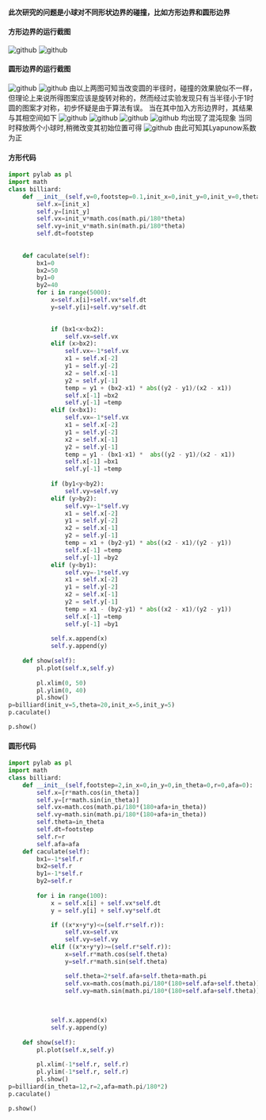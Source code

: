 #### 此次研究的问题是小球对不同形状边界的碰撞，比如方形边界和圆形边界
#### 方形边界的运行截图
![github](https://github.com/Huangyu007/compuational_physics_N2014301020030/blob/master/QQ%E6%88%AA%E5%9B%BE20161121073336.png)
![github](https://github.com/Huangyu007/compuational_physics_N2014301020030/blob/master/QQ%E6%88%AA%E5%9B%BE20161121073304.png)
#### 圆形边界的运行截图
![github](https://github.com/Huangyu007/compuational_physics_N2014301020030/blob/master/QQ%E6%88%AA%E5%9B%BE20161121073426.png)
![github](https://github.com/Huangyu007/compuational_physics_N2014301020030/blob/master/QQ%E6%88%AA%E5%9B%BE20161121073505.png)
由以上两图可知当改变圆的半径时，碰撞的效果貌似不一样，但理论上来说所得图案应该是旋转对称的，然而经过实验发现只有当半径小于1时圆的图案才对称，初步怀疑是由于算法有误。
当在其中加入方形边界时，其结果与其相空间如下
![github](https://github.com/Huangyu007/compuational_physics_N2014301020030/blob/master/figure_2.png)
![github](https://github.com/Huangyu007/compuational_physics_N2014301020030/blob/master/figure_1-6.png)
![github](https://github.com/Huangyu007/compuational_physics_N2014301020030/blob/master/figure_1-10.png)
![github](https://github.com/Huangyu007/compuational_physics_N2014301020030/blob/master/figure_1-9.png)
均出现了混沌现象
当同时释放两个小球时,稍微改变其初始位置可得
![github](https://github.com/Huangyu007/compuational_physics_N2014301020030/blob/master/figure_1-14.png)
由此可知其Lyapunow系数为正
#### 方形代码
``` python
import pylab as pl
import math
class billiard:
    def __init__(self,v=0,footstep=0.1,init_x=0,init_y=0,init_v=0,theta=0):
        self.x=[init_x]
        self.y=[init_y]
        self.vx=init_v*math.cos(math.pi/180*theta)
        self.vy=init_v*math.sin(math.pi/180*theta)
        self.dt=footstep
        
  
    def caculate(self):
        bx1=0
        bx2=50
        by1=0
        by2=40
        for i in range(5000):
            x=self.x[i]+self.vx*self.dt
            y=self.y[i]+self.vy*self.dt

            
            if (bx1<x<bx2):
                self.vx=self.vx
            elif (x>bx2):
                self.vx=-1*self.vx
                x1 = self.x[-2]
                y1 = self.y[-2]
                x2 = self.x[-1]
                y2 = self.y[-1]    
                temp = y1 + (bx2-x1) * abs((y2 - y1)/(x2 - x1))
                self.x[-1] =bx2 
                self.y[-1] =temp
            elif (x<bx1):
                self.vx=-1*self.vx
                x1 = self.x[-2]
                y1 = self.y[-2]
                x2 = self.x[-1]
                y2 = self.y[-1]    
                temp = y1 - (bx1-x1) *  abs((y2 - y1)/(x2 - x1))
                self.x[-1] =bx1 
                self.y[-1] =temp
           
            if (by1<y<by2):
                self.vy=self.vy
            elif (y>by2):
                self.vy=-1*self.vy
                x1 = self.x[-2]
                y1 = self.y[-2]
                x2 = self.x[-1]
                y2 = self.y[-1]    
                temp = x1 + (by2-y1) * abs((x2 - x1)/(y2 - y1))
                self.x[-1] =temp 
                self.y[-1] =by2
            elif (y<by1):
                self.vy=-1*self.vy
                x1 = self.x[-2]
                y1 = self.y[-2]
                x2 = self.x[-1]
                y2 = self.y[-1]    
                temp = x1 - (by2-y1) * abs((x2 - x1)/(y2 - y1))
                self.x[-1] =temp 
                self.y[-1] =by1
           
            self.x.append(x)
            self.y.append(y)
            
    def show(self):
        pl.plot(self.x,self.y)
        
        pl.xlim(0, 50)
        pl.ylim(0, 40)
        pl.show()
p=billiard(init_v=5,theta=20,init_x=5,init_y=5)
p.caculate()

p.show()
```
#### 圆形代码
```python
import pylab as pl
import math
class billiard:
    def __init__(self,footstep=2,in_x=0,in_y=0,in_theta=0,r=0,afa=0):
        self.x=[r*math.cos(in_theta)]
        self.y=[r*math.sin(in_theta)]
        self.vx=math.cos(math.pi/180*(180+afa+in_theta))
        self.vy=math.sin(math.pi/180*(180+afa+in_theta))
        self.theta=in_theta
        self.dt=footstep
        self.r=r
        self.afa=afa
    def caculate(self):
        bx1=-1*self.r
        bx2=self.r
        by1=-1*self.r
        by2=self.r
        
        for i in range(100):
            x = self.x[i] + self.vx*self.dt
            y = self.y[i] + self.vy*self.dt

            if ((x*x+y*y)<=(self.r*self.r)):
                self.vx=self.vx
                self.vy=self.vy 
            elif ((x*x+y*y)>=(self.r*self.r)):
                x=self.r*math.cos(self.theta)
                y=self.r*math.sin(self.theta)

                self.theta=2*self.afa+self.theta+math.pi
                self.vx=math.cos(math.pi/180*(180+self.afa+self.theta))
                self.vy=math.sin(math.pi/180*(180+self.afa+self.theta))
                
              
            
            self.x.append(x)
            self.y.append(y)
            
    def show(self):
        pl.plot(self.x,self.y)
        
        pl.xlim(-1*self.r, self.r)
        pl.ylim(-1*self.r, self.r)
        pl.show()
p=billiard(in_theta=12,r=2,afa=math.pi/180*2)
p.caculate()

p.show()
